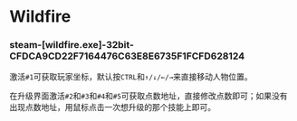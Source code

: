 # Wildfire

### steam-[wildfire.exe]-32bit-CFDCA9CD22F7164476C63E8E6735F1FCFD628124
激活`#1`可获取玩家坐标，默认按`CTRL`和`↑/↓/←/→`来直接移动人物位置。

在升级界面激活`#2`和`#3`和`#4`和`#5`可获取点数地址，直接修改点数即可；如果没有出现点数地址，用鼠标点击一次想升级的那个技能上即可。